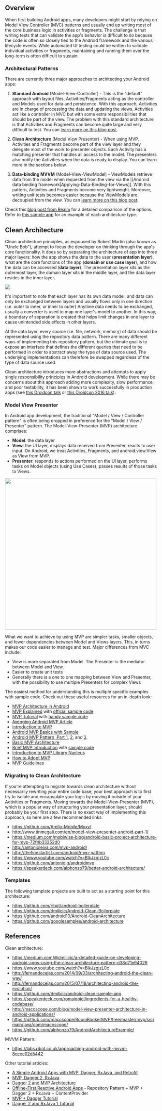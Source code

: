 ## Overview

When first building Android apps, many developers might start by relying on Model View Controller (MVC) patterns and usually end up writing most of the core business logic in activities or fragments.  The challenge is that writing tests that can validate the app's behavior is difficult to do because the code is often so closely tied to the Android framework and the various lifecycle events.  While automated UI testing could be written to validate individual activities or fragments, maintaining and running them over the long-term is often difficult to sustain.

### Architectural Patterns

There are currently three major approaches to architecting your Android apps:

 1. **Standard Android** (Model-View-Controller) - This is the "default" approach with layout files, Activities/Fragments acting as the controller and Models used for data and persistence. With this approach, Activities are in charge of processing the data and updating the views. Activities act like a controller in MVC but with some extra responsibilities that should be part of the view. The problem with this standard architecture is that Activities and Fragments can become quite large and very difficult to test. You can [learn more on this blog post](https://medium.com/upday-devs/android-architecture-patterns-part-1-model-view-controller-3baecef5f2b6).

 2. **Clean Architecture** (Model View Presenter) - When using MVP, Activities and Fragments become part of the view layer and they delegate most of the work to presenter objects. Each Activity has a matching presenter that handles all access to the model. The presenters also notify the Activities when the data is ready to display. You can learn more in the sections below. 

 3. **Data-binding MVVM** (Model-View-ViewModel) - ViewModels retrieve data from the model when requested from the view via the [[Android data binding framework|Applying-Data-Binding-for-Views]]. With this pattern, Activities and Fragments become very lightweight. Moreover, writing unit tests becomes easier because the ViewModels are decoupled from the view. You can [learn more on this blog post](https://medium.com/upday-devs/android-architecture-patterns-part-3-model-view-viewmodel-e7eeee76b73b).

Check this [blog post from Realm](https://realm.io/news/eric-maxwell-mvc-mvp-and-mvvm-on-android/) for a detailed comparison of the options. Refer to [this sample app](https://github.com/ivacf/archi) for an example of each architecture type. 

## Clean Architecture

Clean architecture principles, as espoused by Robert Martin (also known as "Uncle Bob"), attempt to focus the developer on thinking through the app's core functionality.  It does so by separating the architecture of app into three major layers: how the app shows the data to the user (**presentation layer**), what are the core functions of the app (**domain or use case layer**), and how the data can be accessed (**data layer**).  The presentation layer sits as the outermost layer, the domain layer sits in the middle layer, and the data layer resides in the inner layer.  

<img src="https://i.imgur.com/tJxzrx2.png" />

It's important to note that each layer has its own data model, and data can only be exchanged between layers and usually flows only in one direction (i.e. outer to inner, or inner to outer)  Anytime data needs to be exchanged, usually a converter is used to map one layer's model to another.  In this way, a boundary of separation is created that helps limit changes in one layer to cause unintended side effects in other layers.

At the data layer, every source (i.e. file, network, memory) of data should be represented using the repository data pattern.  There are many different ways of implementing this repository pattern, but the ultimate goal is to expose an interface that defines the different queries that need to be performed in order to abstract away the type of data source used.  The underlying implementations can therefore be swapped regardless of the type of data source used.

Clean architecture introduces more abstractions and attempts to apply [single responsibility principles](https://en.wikipedia.org/wiki/Single_responsibility_principle) in Android development.  While there may be concerns about this approach adding more complexity, slow performance, and poor testability, it has been shown to work successfully in production apps (see [this Droidcon talk](https://www.youtube.com/watch?v=-oZswd1j5H0) or [this Droidcon 2016 talk](https://www.youtube.com/watch?v=R89ufpJI3SY)).

### Model View Presenter

In Android app development, the traditional "Model / View / Controller pattern" is often being dropped in preference for the "Model / View / Presenter" pattern. The Model-View-Presenter (MVP) architecture comprises:

 * **Model**: the data layer
 * **View**: the UI layer, displays data received from Presenter, reacts to user input. On Android, we treat Activities, Fragments, and android.view.View as View from MVP.
 * **Presenter**: responds to actions performed on the UI layer, performs tasks on Model objects (using Use Cases), passes results of those tasks to Views.

<img src="https://i.imgur.com/5WLQno7.png" width="500" />

What we want to achieve by using MVP are simpler tasks, smaller objects, and fewer dependencies between Model and Views layers. This, in turns makes our code easier to manage and test. Major differences from MVC include:

* View is more separated from Model. The Presenter is the mediator between Model and View.
* Easier to create unit tests
* Generally there is a one to one mapping between View and Presenter, with the possibility to use multiple Presenters for complex Views

The easiest method for understanding this is multiple specific examples with sample code. Check out these useful resources for an in-depth look:

 * [MVP Architecture in Android](http://macoscope.com/blog/model-view-presenter-architecture-in-android-applications/)
 * [MVP Explained](https://medium.com/upday-devs/android-architecture-patterns-part-2-model-view-presenter-8a6faaae14a5#.u53s2u5gu) with [official sample code](https://github.com/googlesamples/android-architecture/tree/todo-mvp-rxjava/)
 * [MVP Tutorial](https://medium.com/@be.betr.codr/android-mvp-survival-guide-b2094ab79f78#.ee4ajr7pz) with [handy sample code](https://github.com/WillyShakes/NetflixShows)
 * [Avenging Android MVP Article](https://android.jlelse.eu/avenging-android-mvp-23461aebe9b5)
 * [Introduction to MVP](https://code.tutsplus.com/tutorials/an-introduction-to-model-view-presenter-on-android--cms-26162)
 * [Android MVP Basics with Sample](https://android.jlelse.eu/android-mvp-basics-w-sample-app-3698e33ab9db)
 * [Android MVP Pattern, Part 1](http://www.tinmegali.com/en/model-view-presenter-android-part-1/), [2](http://www.tinmegali.com/en/model-view-presenter-mvp-in-android-part-2/), and [3](http://www.tinmegali.com/en/model-view-presenter-mvp-in-android-part-3/). 
 * [Basic MVP Architecture](https://medium.com/mobiwise-blog/android-basic-project-architecture-for-mvp-72f4b33252d0#.dcco0jo19)
 * [Brief MVP Introduction](https://antonioleiva.com/mvp-android/) with [sample code](https://github.com/antoniolg/androidmvp)
 * [Introduction to MVP Library Nucleus](http://konmik.com/post/introduction_to_model_view_presenter_on_android/)
 * [How to Adopt MVP](https://code.tutsplus.com/tutorials/how-to-adopt-model-view-presenter-on-android--cms-26206)
 * [MVP Guidelines](https://medium.com/@cervonefrancesco/model-view-presenter-android-guidelines-94970b430ddf#.uzpd446ez)

### Migrating to Clean Architecture

If you're attempting to migrate towards clean architecture without necessarily rewriting your entire code base, your best approach is to first try to isolate and encapsulate your logic by moving it outside of your Activities or Fragments.  Moving towards the Model-View-Presenter (MVP), which is a popular way of structuring your presentation layer, should probably be your first step.  There is no exact way of implementing this approach, so here are a few recommended links:

* <https://github.com/Arello-Mobile/Moxy/>
* <http://www.tinmegali.com/en/model-view-presenter-android-part-1/>
* <https://medium.com/mobiwise-blog/android-basic-project-architecture-for-mvp-72f4b33252d0>
* <http://antonioleiva.com/mvp-android/>
* <http://thefinestartist.com/android/mvp-pattern>
* <https://www.youtube.com/watch?v=BlkJzgjzL0c>
* <https://github.com/antoniolg/androidmvp>
* <https://speakerdeck.com/alphonzo79/better-android-architecture/>

### Templates

The following template projects are built to act as a starting point for this architecture:

 * <https://github.com/ribot/android-boilerplate>
 * <https://github.com/dmilicic/Android-Clean-Boilerplate>
 * <https://github.com/android10/Android-CleanArchitecture>
 * <https://github.com/googlesamples/android-architecture>

## References

Clean architecture:

* <https://medium.com/@dmilicic/a-detailed-guide-on-developing-android-apps-using-the-clean-architecture-pattern-d38d71e94029>
* <https://www.youtube.com/watch?v=BlkJzgjzL0c>
* <http://fernandocejas.com/2014/09/03/architecting-android-the-clean-way/>
* <http://fernandocejas.com/2015/07/18/architecting-android-the-evolution/>
* <https://github.com/dmilicic/android-clean-sample-app>
* <https://speakerdeck.com/romainpiel/ingredients-for-a-healthy-codebase/>
* <http://macoscope.com/blog/model-view-presenter-architecture-in-android-applications/>
* <https://github.com/macoscope/RoomBookerMVP/tree/master/mvp/src/main/java/com/macoscope/>
* <https://github.com/alphonzo79/AndroidArchitectureExample/>

MVVM Pattern:
* <https://labs.ribot.co.uk/approaching-android-with-mvvm-8ceec02d5442>

Other tutorial articles:

 * [A Simple Android Apps with MVP, Dagger, RxJava, and Retrofit](https://medium.com/@nurrohman/a-simple-android-apps-with-mvp-dagger-rxjava-and-retrofit-4edb214a66d7)
 * [MVP, Dagger 2, RxJava](https://www.captechconsulting.com/blogs/a-mvp-approach-to-lifecycle-safe-requests-with-retrofit-20-and-rxjava)
 * [Dagger 2 and MVP Architecture](https://adityaladwa.wordpress.com/2016/05/11/dagger-2-and-mvp-architecture/)
 * [Offline-First Reactive Android Apps](https://adityaladwa.wordpress.com/2016/10/25/offline-first-reactive-android-apps-repository-pattern-mvp-dagger-2-rxjava-contentprovider/) - Repository Pattern + MVP + Dagger 2 + RxJava + ContentProvider
 * [MVP + Dagger Tutorial](https://hackernoon.com/yet-another-mvp-article-part-2-how-dagger-helps-with-the-project-90d049a45e00)
 * [Dagger 2 and RxJava 1 Tutorial](http://saulmm.github.io/when-Thor-and-Hulk-meet-dagger2-rxjava-1)
